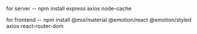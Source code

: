 for server --
npm install express axios node-cache

for frontend -- 
npm install @mui/material @emotion/react @emotion/styled axios react-router-dom

